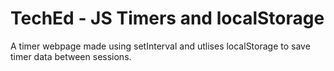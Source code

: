 # TechEd - JS Timers and localStorage

A timer webpage made using setInterval and utlises localStorage to save timer data between sessions.
